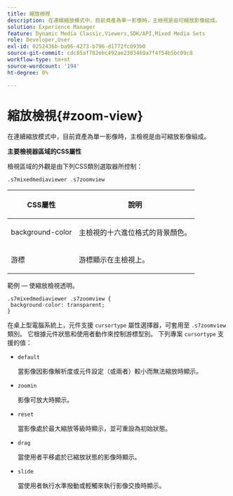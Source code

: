 ```yaml
---
title: 縮放檢視
description: 在連續縮放模式中，目前資產為單一影像時，主檢視是由可縮放影像組成。
solution: Experience Manager
feature: Dynamic Media Classic,Viewers,SDK/API,Mixed Media Sets
role: Developer,User
exl-id: 0252436b-ba96-4273-b796-d1772fc093b0
source-git-commit: cdc85af782ebc492ae2303469a7f4f54b5bc09c8
workflow-type: tm+mt
source-wordcount: '194'
ht-degree: 0%

---
```


# 縮放檢視{#zoom-view}

在連續縮放模式中，目前資產為單一影像時，主檢視是由可縮放影像組成。

<!--<a id="section_061E550C1C1D4DB2BD663A898895B38C"></a>-->

**主要檢視器區域的CSS屬性**

檢視區域的外觀是由下列CSS類別選取器所控制：

```
.s7mixedmediaviewer .s7zoomview
```

<table id="table_94EE3F5BBE4547C0B4943471CEE7EDE4"> 
 <thead> 
  <tr> 
   <th colname="col1" class="entry"> <p> CSS屬性 </p> </th> 
   <th colname="col2" class="entry"> <p>說明 </p> </th> 
  </tr> 
 </thead>
 <tbody> 
  <tr> 
   <td colname="col1"> <p> <span class="codeph"> background-color </span> </p> </td> 
   <td colname="col2"> <p> 主檢視的十六進位格式的背景顏色。 </p> </td> 
  </tr> 
  <tr> 
   <td colname="col1"> <p> <span class="codeph"> 游標 </span> </p> </td> 
   <td colname="col2"> <p>游標顯示在主檢視上。 </p> </td> 
  </tr> 
 </tbody> 
</table>

範例 — 使縮放檢視透明。

```
.s7mixedmediaviewer .s7zoomview { 
 background-color: transparent; 
}
```

在桌上型電腦系統上，元件支援 `cursortype` 屬性選擇器，可套用至 `.s7zoomview` 類別。 它根據元件狀態和使用者動作來控制游標型別。 下列專案 `cursortype` 支援的值：

* `default`

   當影像因影像解析度或元件設定（或兩者）較小而無法縮放時顯示。

* `zoomin`

   影像可放大時顯示。

* `reset`

   當影像處於最大縮放等級時顯示，並可重設為初始狀態。

* `drag`

   當使用者平移處於已縮放狀態的影像時顯示。

* `slide`

   當使用者執行水準撥動或輕觸來執行影像交換時顯示。
